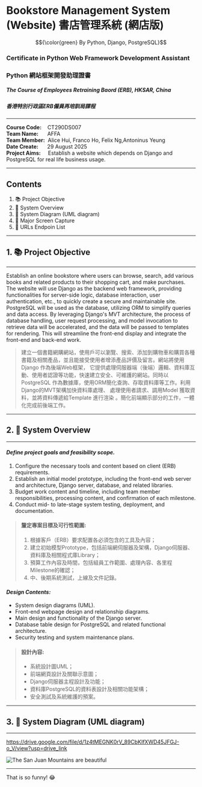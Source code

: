 # Bookstore Management System (Website)  書店管理系統 (網店版) 
$${\color{green}      By Python, Django, PostgreSQL}$$
### Certificate in Python Web Framework Development Assistant  
### Python 網站框架開發助理證書  
##### The Course of Employees Retraining Baord (ERB), HKSAR, China  
##### 香港特別行政區ERB僱員再培訓局課程  

-----
**Course Code:** &nbsp;&nbsp;&nbsp;CT290DS007  
**Team Name:** &nbsp;&nbsp;&nbsp;&nbsp;&nbsp;AFFA  
**Team Member:** &nbsp;Alice Hui, Franco Ho, Felix Ng,Antoninus Yeung  
**Date Create:** &nbsp;&nbsp;&nbsp;&nbsp;&nbsp;29 August 2025  
**Project Aims:** &nbsp;&nbsp;&nbsp;&nbsp;Establish a website which depends on Django and PostgreSQL for real life business usage.
  
---
## Contents  
1. :books: Project Objective  
2. :closed_book:&nbsp;System Overview  
3. :green_book:&nbsp;System Diagram (UML diagram)  
4. :blue_book:&nbsp;Major Screen Capture  
5. :ledger:&nbsp;URLs Endpoin List  
---

## 1. :books: Project Objective
-----
Establish an online bookstore where users can browse, search, add various books and related products to their shopping cart, and make purchases. The website will use Django as the backend web framework, providing functionalities for server-side logic, database interaction, user authentication, etc., to quickly create a secure and maintainable site. PostgreSQL will be used as the database, utilizing ORM to simplify queries and data access. By leveraging Django's MVT architecture, the process of database handling, user request processing, and model invocation to retrieve data will be accelerated, and the data will be passed to templates for rendering. This will streamline the front-end display and integrate the front-end and back-end work.
>建立一個書籍網購網站，使用戶可以瀏覽、搜索、添加到購物車和購買各種書籍及相關產品，並且能接受使用者增添產品評價及留言。網站將使用 Django 作為後端Web框架， 它提供處理伺服器端（後端）邏輯、資料庫互動、使用者認證等功能，快速建立安全、可維護的網站。同時以PostgreSQL 作為數據庫，使用ORM簡化查詢、存取資料庫等工作。利用Django的MVT架構加快資料庫處理、 處理使用者請求、調用Model 獲取資料，並將資料傳遞給Template 進行渲染 。簡化前端顯示部分的工作，一體化完成前後端工作。

-----

## 2. :closed_book: System Overview
-----
#### ___Define project goals and feasibility scope.___
1. Configure the necessary tools and content based on client (ERB) requirements.
2. Establish an initial model prototype, including the front-end web server and architecture, Django server, database, and related libraries.
3. Budget work content and timeline, including team member responsibilities, processing content, and confirmation of each milestone.
4. Conduct mid- to late-stage system testing, deployment, and documentation.

>#### 釐定專案目標及可行性範圍:    
> 1. 根據客戶（ERB）要求配置各必須包含的工具及內容；  
> 2. 建立初始模型Prototype，包括前端網伺服器及架構，Django伺服器、資料庫及相關程式庫Library；  
> 3. 預算工作內容及時間，包括組員工作範圍、處理內容、各里程Milestone的確認；  
> 4. 中、後期系統測試，上線及文件記錄。
  

#### ___Design Contents:___
+ System design diagrams (UML).  
+ Front-end webpage design and relationship diagrams.  
+ Main design and functionality of the Django server.  
+ Database table design for PostgreSQL and related functional architecture.
+ Security testing and system maintenance plans.  

>#### 設計內容:  
> + 系統設計圖UML；  
> + 前端網頁設計及關聯示意圖；  
> + Django伺服器主程設計及功能；  
> + 資料庫PostgreSQL的資料表設計及相關功能架構；  
> + 安全測試及系統維護的預案。


-----


## 3. :green_book:&nbsp;System Diagram (UML diagram) 
-----
https://drive.google.com/file/d/1z4tMEGNK0rV_89CbKIfXWD45JFGJ-o_V/view?usp=drive_link

![The San Juan Mountains are beautiful](/assets/images/san-juan-mountains.jpg "San Juan Mountains")
  
-----
That is so funny! :joy:

